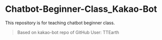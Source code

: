 # Chatbot-Beginner-Class_Kakao-Bot
This repository is for teaching chatbot beginner class.
> Based on kakao-bot repo of GitHub User: TTEarth
